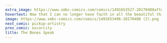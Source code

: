 ```yaml
---
extra_image: https://www.smbc-comics.com/comics/1491653527-20170408after.png
hovertext: Now that I can no longer have faith in all the beautiful things I once held dear, I've decided to go into finance.
image: https://www.smbc-comics.com/comics/1491653496-20170408 (2).png
next_comic: pickup-artistry
prev_comic: oscarcity
title: The Bones Speak
---
```



